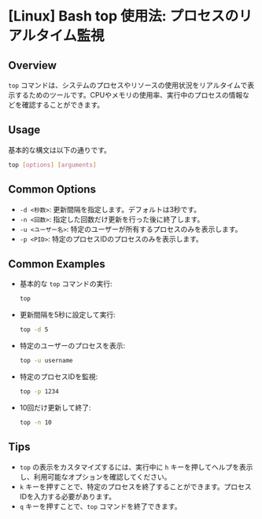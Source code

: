 # [Linux] Bash top 使用法: プロセスのリアルタイム監視

## Overview
`top` コマンドは、システムのプロセスやリソースの使用状況をリアルタイムで表示するためのツールです。CPUやメモリの使用率、実行中のプロセスの情報などを確認することができます。

## Usage
基本的な構文は以下の通りです。

```bash
top [options] [arguments]
```

## Common Options
- `-d <秒数>`: 更新間隔を指定します。デフォルトは3秒です。
- `-n <回数>`: 指定した回数だけ更新を行った後に終了します。
- `-u <ユーザー名>`: 特定のユーザーが所有するプロセスのみを表示します。
- `-p <PID>`: 特定のプロセスIDのプロセスのみを表示します。

## Common Examples
- 基本的な `top` コマンドの実行:
    ```bash
    top
    ```

- 更新間隔を5秒に設定して実行:
    ```bash
    top -d 5
    ```

- 特定のユーザーのプロセスを表示:
    ```bash
    top -u username
    ```

- 特定のプロセスIDを監視:
    ```bash
    top -p 1234
    ```

- 10回だけ更新して終了:
    ```bash
    top -n 10
    ```

## Tips
- `top` の表示をカスタマイズするには、実行中に `h` キーを押してヘルプを表示し、利用可能なオプションを確認してください。
- `k` キーを押すことで、特定のプロセスを終了することができます。プロセスIDを入力する必要があります。
- `q` キーを押すことで、`top` コマンドを終了できます。